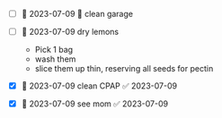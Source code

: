 - [ ] 📅 2023-07-09 🔼 clean garage
- [ ] 📅 2023-07-09 dry lemons
	* Pick 1 bag
	* wash them
	* slice them up thin, reserving all seeds for pectin

- [x] 📅 2023-07-09 clean CPAP ✅ 2023-07-09
- [x] 📅 2023-07-09 see mom ✅ 2023-07-09

